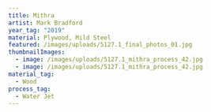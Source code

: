 ```yaml
---
title: Mithra
artist: Mark Bradford
year_tag: "2019"
material: Plywood, Mild Steel
featured: /images/uploads/5127.1_final_photos_01.jpg
thumbnailImages:
  - image: /images/uploads/5127.1_mithra_process_42.jpg
  - image: /images/uploads/5127.1_mithra_process_42.jpg
material_tag:
  - Wood
process_tag:
  - Water Jet
---
```

